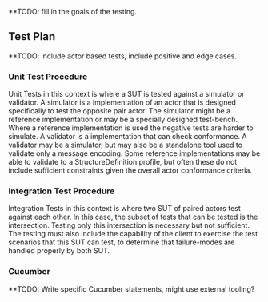 **TODO: fill in the goals of the testing.

## Test Plan

**TODO: include actor based tests, include positive and edge cases.

### Unit Test Procedure

Unit Tests in this context is where a SUT is tested against a simulator or validator.  A simulator is a implementation of an actor that is designed specifically to test the opposite pair actor. The simulator might be a reference implementation or may be a specially designed test-bench. Where a reference implementation is used the negative tests are harder to simulate. A validator is a implementation that can check conformance. A validator may be a simulator, but may also be a standalone tool used to validate only a message encoding. Some reference implementations may be able to validate to a StructureDefinition profile, but often these do not include sufficient constraints given the overall actor conformance criteria. 

### Integration Test Procedure

Integration Tests in this context is where two SUT of paired actors test against each other. In this case, the subset of tests that can be tested is the intersection. Testing only this intersection is necessary but not sufficient. The testing must also include the capability of the client to exercise the test scenarios that this SUT can test, to determine that failure-modes are handled properly by both SUT.

### Cucumber

**TODO: Write specific Cucumber statements, might use external tooling?
